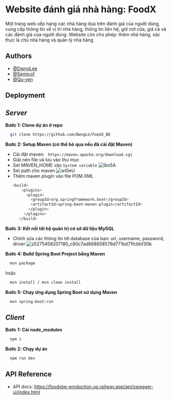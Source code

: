 # Website đánh giá nhà hàng: FoodX
Một trang web xếp hạng các nhà hàng dựa trên đánh giá của người dùng, cung cấp thông tin về vị trí nhà hàng, thông tin liên hệ, giờ mở cửa, giá cả và các đánh giá của người dùng. Website còn cho phép: thêm nhà hàng, xác thực là chủ nhà hàng và quản lý nhà hàng


## Authors

- [@DwngLee](https://github.com/DwngLee)
- [@Semicof](https://github.com/Semicof)
- [@Qu-yen](https://github.com/Qu-yen)


## Deployment
## ***Server***


**Bước 1: Clone dự án ở repo**

```bash
  git clone https://github.com/DwngLe/FoodX_BE
```
**Bước 2: Setup Maven (có thể bỏ qua nếu đã cài đặt Maven)**
- Cài đặt maven: ` https://maven.apache.org/download.cgi`
- Giải nén file và lưu vào thư mục
- Set MAVEN_HOME vào `System variable`
![ibo5A](https://github.com/DwngLee/Project-IOT/assets/156188368/8aadced8-9f5c-4a09-9007-b2ddc2b909ff)
- Set path cho maven
![wl0eU](https://github.com/DwngLee/Project-IOT/assets/156188368/e9850992-7115-4b4e-a9cf-e297ab476fd3)
- Thêm maven plugin vào file POM.XML
```bash
   <build>
       <plugins>
         <plugin>
           <groupId>org.springframework.boot</groupId>
           <artifactId>spring-boot-maven-plugin</artifactId>
          </plugin>
        </plugins>
      </build>
```
**Bước 3: Kết nối tới hệ quản trị cơ sở dữ liệu MySQL**
- Chỉnh sửa các thông tin tới database của bạn: url, username, password, driver
![z5275458207180_c80c7ad668658578d771bd71fcbbf30b](https://github.com/DwngLee/Project-IOT/assets/156188368/3d9eaea9-8cc3-4e8d-80b6-b83f0e79f7d1)


**Bước 4: Build Spring Boot Project bằng Maven**
```bash
  mvn package
```
hoặc
```bash
  mvn install / mvn clean install
```
**Bước 5: Chạy ứng dụng Spring Boot sử dụng Maven**
```bash
  mvn spring-boot:run
```
## ***Client***
**Bước 1: Cài node_modules**
```bash
  npm i
```

**Bước 2: Chạy dự án**

```bash
  npm run dev
```



## API Reference

- API docs: https://foodxbe-production.up.railway.app/api/swagger-ui/index.html

